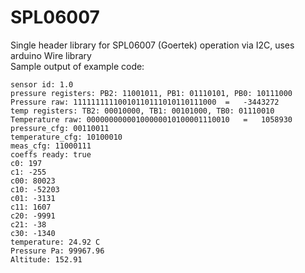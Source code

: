 # SPL06007
Single header library for SPL06007 (Goertek) operation via I2C, uses arduino Wire library <br>
Sample output of example code: <br>
```
sensor id: 1.0
pressure registers: PB2: 11001011, PB1: 01110101, PB0: 10111000
Pressure raw: 11111111110010110111010110111000	=	-3443272
temp registers: TB2: 00010000, TB1: 00101000, TB0: 01110010
Temperature raw: 00000000000100000010100001110010	=	1058930
pressure_cfg: 00110011
temperature_cfg: 10100010
meas_cfg: 11000111
coeffs ready: true
c0: 197
c1: -255
c00: 80023
c10: -52203
c01: -3131
c11: 1607
c20: -9991
c21: -38
c30: -1340
temperature: 24.92 C
Pressure Pa: 99967.96
Altitude: 152.91
```